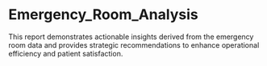 # Emergency_Room_Analysis
This report demonstrates actionable insights derived from the emergency room data and provides strategic recommendations to enhance operational efficiency and patient satisfaction.
